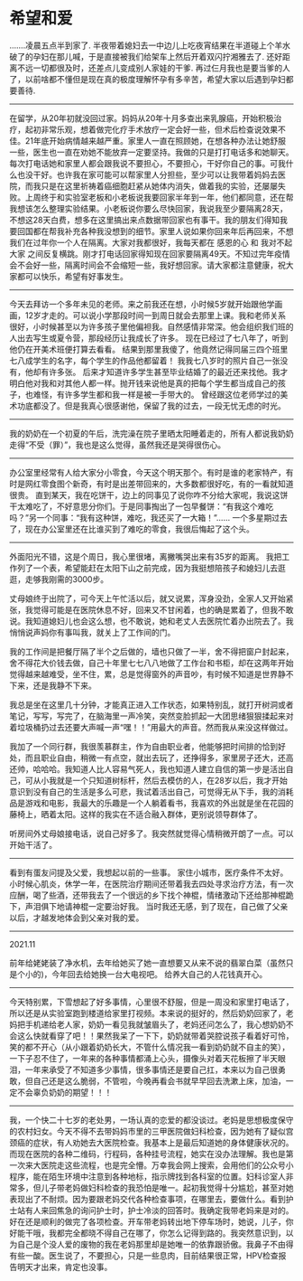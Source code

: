 # 希望和爱

…….凌晨五点半到家了.
半夜带着媳妇去一中边儿上吃夜宵结果在半道碰上个羊水破了的孕妇在那儿喊，于是直接被我们给架车上然后开着双闪拧湘雅去了. 还好距离不远一切都很及时，还差点儿变成别人家娃的干爹.
再过仨月我也是要当爹的人了，以前啥都不懂但是现在真的极度理解怀孕有多辛苦，希望大家以后遇到孕妇都要善待.

---



在留学，从20年初就没回过家。妈妈从20年十月多查出来乳腺癌，开始积极治疗，起初非常乐观，想着做完化疗手术放疗一定会好一些，但术后检查说效果不佳。21年底开始病情越来越严重。家里人一直在照顾她，在想各种办法让她舒服一些，医生也一直在劝她不能放弃一定要坚持。我做的只是打打电话多和她聊天。每次打电话她和家里人都会跟我说不要担心，不要担心，干好你自己的事。可我什么也没干好。也许我在家可能可以帮家里人分担些，至少可以让我带着妈妈去医院，而我只是在这里祈祷着癌细胞赶紧从她体内消失，做着我的实验，还屡屡失败。上周终于和实验室老板和小老板说我要回家半年到一年，他们都同意，还在帮我想该怎么整理实验结果。小老板说你要么尽快回家，我说我至少要隔离28天，不想这28天白费，想多在这里搞出来点数据带回家也有事干。我的朋友们得知我要回国都在帮我补充各种我没想到的细节。家里人说如果你回来年后再回来，不想我们在过年你一个人在隔离。大家对我都很好，我每天都在 感恩的心 和 我对不起大家 之间反复横跳。刚才打电话回家得知现在回家要隔离49天。不知过完年疫情会不会好一些，隔离时间会不会缩短一些，我好想回家。请大家都注意健康，祝大家都可以快乐，希望有好事发生。

----



今天去拜访一个多年未见的老师。来之前我还在想，小时候5岁就开始跟他学画画，12岁才走的。可以说小学那段时间一到周日就会去那里上课。我和老师关系很好，小时候甚至以为许多孩子里他偏袒我。自然感情非常深。他会组织我们班的人出去写生或夏令营，那段经历让我成长了许多。
现在已经过了七八年了，听到他仍在开美术班便打算去看看。
结果到那里我傻了，他竟然记得同届三四个班里七八成学生的名字，每个学生的作品他都留着！
我我七八岁时的照片自己一张没有，他却有许多张。
后来才知道许多学生甚至毕业结婚了的最近还来找他。我才明白他对我和对其他人都一样。抛开钱来说他是真的把每个学生都当成自己的孩子，也难怪，有许多学生都和我一样是被一手带大的。
曾经跟这位老师学过的美术功底都没了。但是我真心很感谢他，保留了我的过去，一段无忧无虑的时光。

----



我的奶奶在一个初夏的午后，洗完澡在院子里晒太阳睡着走的，所有人都说我奶奶走得“不受（罪）”，我也是这么觉得，虽然我还是哭得很伤心。

---



办公室里经常有人给大家分小零食，今天这个明天那个。有时是谁的老家特产，有时是网红零食图个新奇，有时是出差带回来的，大多数都很好吃，有的一看就知道很贵。
直到某天，我在吃饼干，边上的同事见了说你咋不分给大家呢，我说这饼干太难吃了，不好意思分你们。于是同事掏出了一包早餐饼：“有我这个难吃吗？”另一个同事：“我有这种饼，难吃，我还买了一大箱！”……
一个多星期过去了，现在办公室里还在比谁买到了难吃的零食，我很后悔起了这个头。

---

外面阳光不错，这是个周日，我心里很堵，离撇嘴哭出来有35岁的距离。
我把工作列了一个表，希望能赶在太阳下山之前完成，因为我挺想陪孩子和媳妇儿去逛逛，走够我刚需的3000步。

丈母娘终于出院了，可今天上午忙活以后，就又说累，浑身没劲，全家人又开始紧张，我觉得可能是在医院休息不好，回来又不甘闲着，也的确是累着了，但我不敢说。我知道媳妇儿也会这么想，也不敢说，她和老丈人去医院忙着办出院去了。我悄悄说声妈你有事叫我，就关上了工作间的门。

我的工作间是把餐厅隔了半个之后做的，墙也只做了一半，舍不得把窗户封起来，舍不得花大价钱去做，自己十年里七七八八地做了工作台和书柜，却在这两年开始觉得越来越难受，坐不住，累，总是觉得窗外的声音吵，有时候不知道是世界静不下来，还是我静不下来。

我总是坐在这里几十分钟，才能真正进入工作状态，如果特别乱，就打开树洞或者笔记，写写，写完了，在脑海里一声冷笑，突然变脸抓起一大团思绪狠狠揉起来对着垃圾桶扔过去还要大声喊一声“嘿！！”用最大的声音。然而我从来没这样做过。

我加了一个同行群，我很羡慕群主，作为自由职业者，他能够把时间排的恰到好处，而且职业自由，稍微一有点空，就出去玩了，还挣得多，家里房子还大，还高还帅，哈哈哈。我知道人比人容易气死人，我也知道人建立自信的第一步是活出自己，可从小我就是一个只知道树标杆，然后去模仿的人，在28岁以后，我才开始意识到没有自己的生活是多么可悲，我试着活出自己，可觉得无从下手，我的消耗品是游戏和电影，我最大的乐趣是一个人躺着看书，我喜欢的外出就是坐在花园的藤椅上，晒着太阳。这样的我实在不适合融入群体，更别说领导群体了。

听房间外丈母娘接电话，说自己好多了。我突然就觉得心情稍微开朗了一点。可以开始干活了。

---



看到有蛋友问提及父爱，我想起以前的一些事。
家住小城市，医疗条件不太好。
小时候心肌炎，休学一年，在医院治疗期间还带着我去四处寻求治疗方法，有一次应酬，喝了些酒，还带我去了一个很远的乡下找个神棍，情绪激动下还给那神棍跪下，声泪俱下地请神棍一定要治好我。
当时我还无感，到了现在，自己做了父亲以后，才越发地体会到父亲对我的爱。

---



2021.11

前年给姥姥装了净水机，去年给她买了她一直想要又从来不说的翡翠白菜（虽然只是个小的)，今年回去给她换一台大电视吧。
给养大自己的人花钱真开心。

---

今天特别累，下雪想起了好多事情，心里很不舒服，但是一周没和家里打电话了，所以还是从实验室跑到楼道给家里打视频。本来说的挺好的，然后奶奶回家了，老妈把手机递给老人家，奶奶一看见我就皱眉头了，老妈还问怎么了，我心想奶奶不会这么快就看穿了吧！！果然我呆了一下下，奶奶就带着哭腔说孩子看着好可怜，笑的都不开心（从小跟着奶奶长大，不管什么情况我一看到奶奶就不自主的笑），一下子忍不住了，一年来的各种事情都涌上心头，摄像头对着天花板擦了半天眼泪，一年来承受了不知道多少事情，很多事情还是要自己扛，本来以为自己很勇敢，但自己还是这么脆弱，不管啦，今晚再看会书就早早回去洗漱上床，加油，一定不会辜负奶奶的期望！！！

---

我，一个快二十七岁的老处男，一场认真的恋爱的都没谈过。老妈是思想极度保守的农村妇女。今天不得不去带妈妈市里的三甲医院做妇科检查，因为她有了疑似宫颈癌的症状，有人劝她去大医院检查。我基本上是最后知道她的身体健康状况的。而现在医院的各种二维码，行程码，各种挂号流程，她实在没办法理解。我也是第一次来大医院走这些流程，也是完全懵。万幸我会网上搜索，会用他们的公众号小程序，能在陌生环境中注意到各种地标，指示牌找到各科室的位置。妇科诊室人非常多，但儿子带老妈做妇科检查的我恐怕是唯一。起初我觉得十分尴尬，甚至对她表现出了不耐烦。因为要跟老妈交代各种检查事项，在哪里去，要做什么。看到护士站有人来回焦急的询问护士时，护士冷淡的回答时。我确定我带老妈来是对的。好在还是顺利的做完了各项检查。开车带老妈转出地下停车场时，她说，儿子，你好能干哦，我都完全都晓不得自己在哪了，你怎么记得到路的。我突然意识到，以为自己是个没人爱的废物的我在老妈那里却是她唯一的依靠跟骄傲。我鼻子不由得有些一酸。医生说了，不要担心，只是一些息肉，目前结果很正常，HPV检查报告明天才出来，肯定也没事。